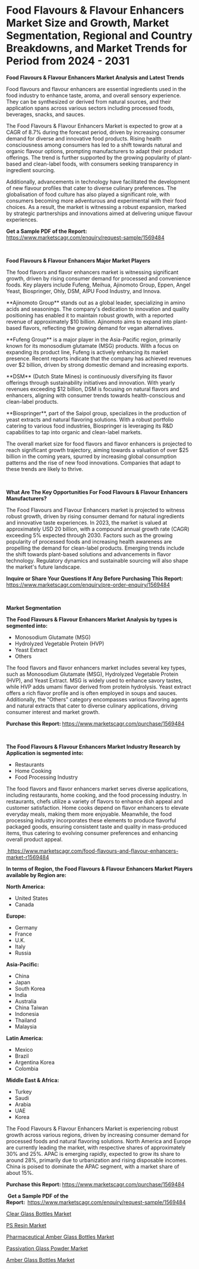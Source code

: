 <p><h1>Food Flavours & Flavour Enhancers Market Size and Growth, Market Segmentation, Regional and Country Breakdowns, and Market Trends for Period from 2024 -  2031</h1></p><p><strong>Food Flavours & Flavour Enhancers Market Analysis and Latest Trends</strong></p>
<p><p>Food flavours and flavour enhancers are essential ingredients used in the food industry to enhance taste, aroma, and overall sensory experience. They can be synthesized or derived from natural sources, and their application spans across various sectors including processed foods, beverages, snacks, and sauces. </p><p>The Food Flavours & Flavour Enhancers Market is expected to grow at a CAGR of 8.7% during the forecast period, driven by increasing consumer demand for diverse and innovative food products. Rising health consciousness among consumers has led to a shift towards natural and organic flavour options, prompting manufacturers to adapt their product offerings. The trend is further supported by the growing popularity of plant-based and clean-label foods, with consumers seeking transparency in ingredient sourcing.</p><p>Additionally, advancements in technology have facilitated the development of new flavour profiles that cater to diverse culinary preferences. The globalisation of food culture has also played a significant role, with consumers becoming more adventurous and experimental with their food choices. As a result, the market is witnessing a robust expansion, marked by strategic partnerships and innovations aimed at delivering unique flavour experiences.</p></p>
<p><strong>Get a Sample PDF of the Report:&nbsp;</strong> <a href="https://www.marketscagr.com/enquiry/request-sample/1569484?utm_campaign=1694&utm_medium=2&utm_source=Github&utm_content=ia&utm_term=14102024&utm_id=food-flavours-flavour-enhancers">https://www.marketscagr.com/enquiry/request-sample/1569484</a></p>
<p>&nbsp;</p>
<p><strong>Food Flavours & Flavour Enhancers Major Market Players</strong></p>
<p><p>The food flavors and flavor enhancers market is witnessing significant growth, driven by rising consumer demand for processed and convenience foods. Key players include Fufeng, Meihua, Ajinomoto Group, Eppen, Angel Yeast, Biospringer, Ohly, DSM, AIPU Food Industry, and Innova.</p><p>**Ajinomoto Group** stands out as a global leader, specializing in amino acids and seasonings. The company's dedication to innovation and quality positioning has enabled it to maintain robust growth, with a reported revenue of approximately $10 billion. Ajinomoto aims to expand into plant-based flavors, reflecting the growing demand for vegan alternatives.</p><p>**Fufeng Group** is a major player in the Asia-Pacific region, primarily known for its monosodium glutamate (MSG) products. With a focus on expanding its product line, Fufeng is actively enhancing its market presence. Recent reports indicate that the company has achieved revenues over $2 billion, driven by strong domestic demand and increasing exports.</p><p>**DSM** (Dutch State Mines) is continuously diversifying its flavor offerings through sustainability initiatives and innovation. With yearly revenues exceeding $12 billion, DSM is focusing on natural flavors and enhancers, aligning with consumer trends towards health-conscious and clean-label products.</p><p>**Biospringer**, part of the Saipol group, specializes in the production of yeast extracts and natural flavoring solutions. With a robust portfolio catering to various food industries, Biospringer is leveraging its R&D capabilities to tap into organic and clean-label markets.</p><p>The overall market size for food flavors and flavor enhancers is projected to reach significant growth trajectory, aiming towards a valuation of over $25 billion in the coming years, spurred by increasing global consumption patterns and the rise of new food innovations. Companies that adapt to these trends are likely to thrive.</p></p>
<p>&nbsp;</p>
<p><strong>What Are The Key Opportunities For Food Flavours & Flavour Enhancers Manufacturers?</strong></p>
<p><p>The Food Flavours and Flavour Enhancers market is projected to witness robust growth, driven by rising consumer demand for natural ingredients and innovative taste experiences. In 2023, the market is valued at approximately USD 20 billion, with a compound annual growth rate (CAGR) exceeding 5% expected through 2030. Factors such as the growing popularity of processed foods and increasing health awareness are propelling the demand for clean-label products. Emerging trends include the shift towards plant-based solutions and advancements in flavor technology. Regulatory dynamics and sustainable sourcing will also shape the market's future landscape.</p></p>
<p><strong>Inquire or Share Your Questions If Any Before Purchasing This Report:</strong> <a href="https://www.marketscagr.com/enquiry/pre-order-enquiry/1569484?utm_campaign=1694&utm_medium=2&utm_source=Github&utm_content=ia&utm_term=14102024&utm_id=food-flavours-flavour-enhancers">https://www.marketscagr.com/enquiry/pre-order-enquiry/1569484</a></p>
<p>&nbsp;</p>
<p><strong>Market Segmentation</strong></p>
<p><strong>The Food Flavours & Flavour Enhancers Market Analysis by types is segmented into:</strong></p>
<p><ul><li>Monosodium Glutamate (MSG)</li><li>Hydrolyzed Vegetable Protein (HVP)</li><li>Yeast Extract</li><li>Others</li></ul></p>
<p><p>The food flavors and flavor enhancers market includes several key types, such as Monosodium Glutamate (MSG), Hydrolyzed Vegetable Protein (HVP), and Yeast Extract. MSG is widely used to enhance savory tastes, while HVP adds umami flavor derived from protein hydrolysis. Yeast extract offers a rich flavor profile and is often employed in soups and sauces. Additionally, the "Others" category encompasses various flavoring agents and natural extracts that cater to diverse culinary applications, driving consumer interest and market growth.</p></p>
<p><strong>Purchase this Report:&nbsp;</strong><a href="https://www.marketscagr.com/purchase/1569484?utm_campaign=1694&utm_medium=2&utm_source=Github&utm_content=ia&utm_term=14102024&utm_id=food-flavours-flavour-enhancers">https://www.marketscagr.com/purchase/1569484</a></p>
<p>&nbsp;</p>
<p><strong>The Food Flavours & Flavour Enhancers Market Industry Research by Application is segmented into:</strong></p>
<p><ul><li>Restaurants</li><li>Home Cooking</li><li>Food Processing Industry</li></ul></p>
<p><p>The food flavors and flavor enhancers market serves diverse applications, including restaurants, home cooking, and the food processing industry. In restaurants, chefs utilize a variety of flavors to enhance dish appeal and customer satisfaction. Home cooks depend on flavor enhancers to elevate everyday meals, making them more enjoyable. Meanwhile, the food processing industry incorporates these elements to produce flavorful packaged goods, ensuring consistent taste and quality in mass-produced items, thus catering to evolving consumer preferences and enhancing overall product appeal.</p></p>
<p><a href="https://www.marketscagr.com/food-flavours-and-flavour-enhancers-market-r1569484?utm_campaign=1694&utm_medium=2&utm_source=Github&utm_content=ia&utm_term=14102024&utm_id=food-flavours-flavour-enhancers">&nbsp;https://www.marketscagr.com/food-flavours-and-flavour-enhancers-market-r1569484</a></p>
<p><strong>In terms of Region, the Food Flavours & Flavour Enhancers Market Players available by Region are:</strong></p>
<p>
    <p> <strong> North America: </strong>
        <ul>
            <li>United States</li>
            <li>Canada</li>
        </ul>
        </p> 
    <p> <strong> Europe: </strong>
        <ul>
            <li>Germany</li>
            <li>France</li>
            <li>U.K.</li>
            <li>Italy</li>
            <li>Russia</li>
        </ul>
        </p> 
    <p> <strong> Asia-Pacific: </strong>
        <ul>
            <li>China</li>
            <li>Japan</li>
            <li>South Korea</li>
            <li>India</li>
            <li>Australia</li>
            <li>China Taiwan</li>
            <li>Indonesia</li>
            <li>Thailand</li>
            <li>Malaysia</li>
        </ul>
        </p> 
    <p> <strong> Latin America: </strong>
        <ul>
            <li>Mexico</li>
            <li>Brazil</li>
            <li>Argentina Korea</li>
            <li>Colombia</li>
        </ul>
        </p> 
    <p> <strong> Middle East & Africa: </strong>
        <ul>
            <li>Turkey</li>
            <li>Saudi</li>
            <li>Arabia</li>
            <li>UAE</li>
            <li>Korea</li>
        </ul>
    </p>
    </p>
<p><p>The Food Flavours & Flavour Enhancers Market is experiencing robust growth across various regions, driven by increasing consumer demand for processed foods and natural flavoring solutions. North America and Europe are currently leading the market, with respective shares of approximately 30% and 25%. APAC is emerging rapidly, expected to grow its share to around 28%, primarily due to urbanization and rising disposable incomes. China is poised to dominate the APAC segment, with a market share of about 15%.</p></p>
<p><strong>Purchase this Report: </strong><a href="https://www.marketscagr.com/purchase/1569484?utm_campaign=1694&utm_medium=2&utm_source=Github&utm_content=ia&utm_term=14102024&utm_id=food-flavours-flavour-enhancers">https://www.marketscagr.com/purchase/1569484</a></p>
<p>&nbsp;<strong>Get a Sample PDF of the Report:&nbsp;&nbsp;</strong><a href="https://www.marketscagr.com/enquiry/request-sample/1569484?utm_campaign=1694&utm_medium=2&utm_source=Github&utm_content=ia&utm_term=14102024&utm_id=food-flavours-flavour-enhancers">https://www.marketscagr.com/enquiry/request-sample/1569484</a></p>
<p><strong></strong></p>
<p><p><a href="https://www.linkedin.com/pulse/clear-glass-bottles-market-opportunities-emerging-global-trends-nphme?trk=public_post_embed_feed-article-content&utm_campaign=1694&utm_medium=2&utm_source=Github&utm_content=ia&utm_term=14102024&utm_id=food-flavours-flavour-enhancers">Clear Glass Bottles Market</a></p><p><a href="https://www.linkedin.com/pulse/ps-resin-industry-sector-new-technologies-market-impact-forecasted-opstc?trk=public_post_embed_feed-article-content&utm_campaign=1694&utm_medium=2&utm_source=Github&utm_content=ia&utm_term=14102024&utm_id=food-flavours-flavour-enhancers">PS Resin Market</a></p><p><a href="https://www.linkedin.com/pulse/pharmaceutical-amber-glass-bottles-market-innovations-trends-wy47e?trk=public_post_embed_feed-article-content&utm_campaign=1694&utm_medium=2&utm_source=Github&utm_content=ia&utm_term=14102024&utm_id=food-flavours-flavour-enhancers">Pharmaceutical Amber Glass Bottles Market</a></p><p><a href="https://www.linkedin.com/pulse/passivation-glass-powder-market-innovations-trends-comprehensive-e1qxc?trk=public_post_embed_feed-article-content&utm_campaign=1694&utm_medium=2&utm_source=Github&utm_content=ia&utm_term=14102024&utm_id=food-flavours-flavour-enhancers">Passivation Glass Powder Market</a></p><p><a href="https://www.linkedin.com/pulse/amber-glass-bottles-market-evolution-global-trends-regional-5hdje?trk=public_post_embed_feed-article-content&utm_campaign=1694&utm_medium=2&utm_source=Github&utm_content=ia&utm_term=14102024&utm_id=food-flavours-flavour-enhancers">Amber Glass Bottles Market</a></p></p>